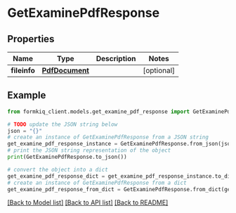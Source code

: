 # GetExaminePdfResponse


## Properties

Name | Type | Description | Notes
------------ | ------------- | ------------- | -------------
**fileinfo** | [**PdfDocument**](PdfDocument.md) |  | [optional] 

## Example

```python
from formkiq_client.models.get_examine_pdf_response import GetExaminePdfResponse

# TODO update the JSON string below
json = "{}"
# create an instance of GetExaminePdfResponse from a JSON string
get_examine_pdf_response_instance = GetExaminePdfResponse.from_json(json)
# print the JSON string representation of the object
print(GetExaminePdfResponse.to_json())

# convert the object into a dict
get_examine_pdf_response_dict = get_examine_pdf_response_instance.to_dict()
# create an instance of GetExaminePdfResponse from a dict
get_examine_pdf_response_from_dict = GetExaminePdfResponse.from_dict(get_examine_pdf_response_dict)
```
[[Back to Model list]](../README.md#documentation-for-models) [[Back to API list]](../README.md#documentation-for-api-endpoints) [[Back to README]](../README.md)



